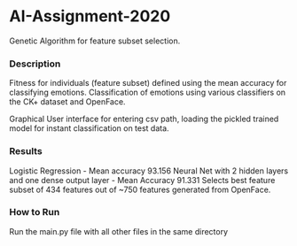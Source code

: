 # AI-Assignment-2020
Genetic Algorithm for feature subset selection.

### Description
Fitness for individuals (feature subset) defined using the mean accuracy for classifying emotions.
Classification of emotions using various classifiers on the CK+ dataset and OpenFace.

Graphical User interface for entering csv path, loading the pickled trained model for instant classification on test data.

### Results
Logistic Regression - Mean accuracy 93.156
Neural Net with 2 hidden layers and one dense output layer - Mean Accuracy 91.331
Selects best feature subset of 434 features out of ~750 features generated from OpenFace.

### How to Run
Run the main.py file with all other files in the same directory

